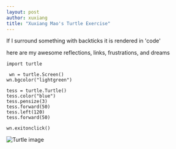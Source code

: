 ```yaml
---
layout: post
author: xuxiang
title: "Xuxiang Mao's Turtle Exercise"
---
```




If I surround something with backticks it is rendered in 'code'

here are my awesome reflections, links, frustrations, and dreams

```
import turtle

 wn = turtle.Screen() 
wn.bgcolor("lightgreen")

tess = turtle.Turtle() 
tess.color("blue")
tess.pensize(3)
tess.forward(50)
tess.left(120)
tess.forward(50)

wn.exitonclick()
```

![Turtle image](http://openbookproject.net/thinkcs/python/english3e/_images/tess03.png)
